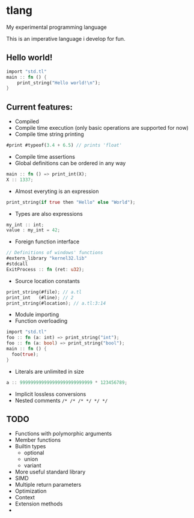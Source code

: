 # tlang
My experimental programming language

This is an imperative language i develop for fun.

## Hello world!
```rs
import "std.tl"
main :: fn () {
    print_string("Hello world!\n");
}
```

## Current features:
* Compiled
* Compile time execution (only basic operations are supported for now)
* Compile time string printing
```rs
#print #typeof(3.4 + 6.5) // prints 'float'
```
* Compile time assertions
* Global definitions can be ordered in any way
```rs
main :: fn () => print_int(X);
X :: 1337;
```
* Almost everyting is an expression
```rs
print_string(if true then "Hello" else "World");
```
* Types are also expressions
```rs
my_int :: int;
value : my_int = 42;
```
* Foreign function interface
```rs
// Definitions of windows' functions
#extern_library "kernel32.lib"
#stdcall
ExitProcess :: fn (ret: u32);
```
* Source location constants
```rs
print_string(#file); // a.tl
print_int   (#line); // 2
print_string(#location); // a.tl:3:14
```
* Module importing
* Function overloading
```rs
import "std.tl"
foo :: fn (a: int) => print_string("int");
foo :: fn (a: bool) => print_string("bool");
main :: fn () {
  foo(true);
}
```
* Literals are unlimited in size
```rs
a :: 999999999999999999999999999 * 123456789;
```
* Implicit lossless conversions
* Nested comments `/* /* /* */ */ */`

## TODO
* Functions with polymorphic arguments
* Member functions
* Builtin types
  * optional
  * union
  * variant
* More useful standard library
* SIMD
* Multiple return parameters
* Optimization
* Context
* Extension methods
* 
